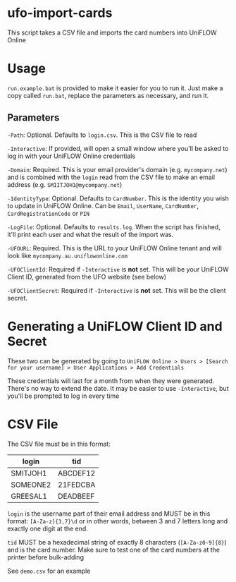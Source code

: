 # ufo-import-cards
 This script takes a CSV file and imports the card numbers into UniFLOW Online

# Usage
 `run.example.bat` is provided to make it easier for you to run it. Just make a copy called `run.bat`, replace the parameters as necessary, and run it.

## Parameters
 `-Path`: Optional. Defaults to `login.csv`. This is the CSV file to read

 `-Interactive`: If provided, will open a small window where you'll be asked to log in with your UniFLOW Online credentials

 `-Domain`: Required. This is your email provider's domain (e.g. `mycompany.net`) and is combined with the `login` read from the CSV file to make an email address (e.g. `SMIITJOH1@mycompany.net`)

`-IdentityType`: Optional. Defaults to `CardNumber`. This is the identity you wish to update in UniFLOW Online. Can be `Email`, `UserName`, `CardNumber`, `CardRegistrationCode` or `PIN`

`-LogFile`: Optional. Defaults to `results.log`. When the script has finished, it'll print each user and what the result of the import was. 

 `-UFOURL`: Required. This is the URL to your UniFLOW Online tenant and will look like `mycompany.au.uniflowonline.com`

 `-UFOClientId`: Required if `-Interactive` is **not** set. This will be your UniFLOW Client ID, generated from the UFO website (see below)

 `-UFOClientSecret`: Required if `-Interactive` is **not** set. This will be the client secret.

# Generating a UniFLOW Client ID and Secret
 These two can be generated by going to `UniFLOW Online > Users > [Search for your username] > User Applications > Add Credentials`

 These credentials will last for a month from when they were generated. There's no way to extend the date. It may be easier to use `-Interactive`, but you'll be prompted to log in every time

# CSV File
 The CSV file must be in this format:

 | login    | tid      |
 |----------|----------|
 | SMITJOH1 | ABCDEF12 |
 | SOMEONE2 | 21FEDCBA |
 | GREESAL1 | DEADBEEF |

`login` is the username part of their email address and MUST be in this format: `[A-Za-z]{3,7}\d` or in other words, between 3 and 7 letters long and exactly one digit at the end.

`tid` MUST be a hexadecimal string of exactly 8 characters (`[A-Za-z0-9]{8}`) and is the card number. Make sure to test one of the card numbers at the printer before bulk-adding

See `demo.csv` for an example